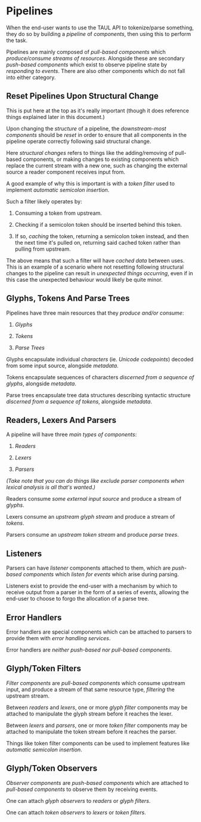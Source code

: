 # Pipelines

When the end-user wants to use the TAUL API to tokenize/parse something, they do so
by building a *pipeline* of *components*, then using this to perform the task.

Pipelines are mainly composed of *pull-based components* which *produce/consume streams
of resources*. Alongside these are secondary *push-based components* which exist to
observe pipeline state by *responding to events*. There are also other components which
do not fall into either category.

## Reset Pipelines Upon Structural Change

This is put here at the top as it's really important (though it does reference things
explained later in this document.)

Upon changing the *structure* of a pipeline, the *downstream-most components* should be
*reset* in order to ensure that all components in the pipeline operate correctly following
said structural change.

Here *structural changes* refers to things like the adding/removing of pull-based components,
or making changes to existing components which replace the current stream with a new one,
such as changing the external source a reader component receives input from.

A good example of why this is important is with a *token filter* used to implement
*automatic semicolon insertion*.

Such a filter likely operates by:

1. Consuming a token from upstream.

2. Checking if a semicolon token should be inserted behind this token.

3. If so, *caching* the token, returning a semicolon token instead, and then the next
time it's pulled on, returning said cached token rather than pulling from upstream.

The above means that such a filter will have *cached data* between uses. This is an
example of a scenario where not resetting following structural changes to the pipeline
can result in *unexpected things occurring*, even if in this case the unexpected
behaviour would likely be quite minor.

## Glyphs, Tokens And Parse Trees

Pipelines have three main resources that they *produce and/or consume*:

1. *Glyphs*

2. *Tokens*

3. *Parse Trees*

Glyphs encapsulate individual *characters* (ie. *Unicode codepoints*) decoded from
some input source, alongside *metadata*.

Tokens encapsulate sequences of characters *discerned from a sequence of glyphs*,
alongside *metadata*.

Parse trees encapsulate tree data structures describing syntactic structure *discerned
from a sequence of tokens*, alongside *metadata*.

## Readers, Lexers And Parsers

A pipeline will have three *main types of components*:

1. *Readers*

2. *Lexers*

3. *Parsers*

*(Take note that you can do things like exclude parser components when lexical
analysis is all that's wanted.)*

Readers consume *some external input source* and produce a stream of *glyphs*.

Lexers consume an *upstream glyph stream* and produce a stream of *tokens*.

Parsers consume an *upstream token stream* and produce *parse trees*.

## Listeners

Parsers can have *listener* components attached to them, which are *push-based
components* which *listen for events* which arise during parsing.

Listeners exist to provide the end-user with a mechanism by which to receive output
from a parser in the form of a series of events, allowing the end-user to choose
to forgo the allocation of a parse tree.

## Error Handlers

Error handlers are special components which can be attached to parsers to provide
them with *error handling services*.

Error handlers are *neither push-based nor pull-based components*.

## Glyph/Token Filters

*Filter components* are *pull-based components* which consume upstream input, and
produce a stream of that same resource type, *filtering* the upstream stream.

Between *readers* and *lexers*, one or more *glyph filter* components may be attached
to manipulate the glyph stream before it reaches the lexer.

Between *lexers* and *parsers*, one or more *token filter* components may be attached
to manipulate the token stream before it reaches the parser.

Things like token filter components can be used to implement features like *automatic
semicolon insertion*.

## Glyph/Token Observers

*Observer components* are *push-based components* which are attached to *pull-based
components* to observe them by receiving events.

One can attach *glyph observers* to *readers* or *glyph filters*.

One can attach *token observers* to *lexers* or *token filters*.